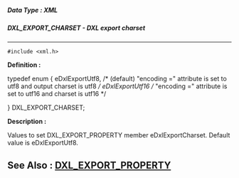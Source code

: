 ##### Data Type : XML
##### DXL_EXPORT_CHARSET - DXL export charset
---
```
#include <xml.h>
```

**Definition :**

typedef enum
{
	eDxlExportUtf8,   /* (default) "encoding =" attribute is set to utf8 
and output charset is utf8 */
	eDxlExportUtf16   /* "encoding =" attribute is set to utf16 and charset 
is utf16 */

} DXL_EXPORT_CHARSET;

**Description :**

Values to set DXL_EXPORT_PROPERTY member eDxlExportCharset.  Default value is eDxlExportUtf8.


**See Also :**
[DXL_EXPORT_PROPERTY](/domino-c-api-docs/reference/Data/DXL_EXPORT_PROPERTY)
---
